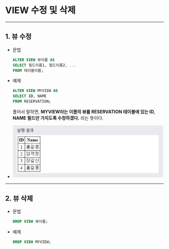 # VIEW 수정 및 삭제
***

## 1. 뷰 수정

* 문법
  ```SQL
  ALTER VIEW 뷰이름 AS
  SELECT 필드이름1, 필드이름2, ...
  FROM 테이블이름;
  ```

* 예제
  ```SQL
  ALTER VIEW MYVIEW AS
  SELECT ID, NAME
  FROM RESERVATION;
  ```
  풀어서 말하면, **MYVIEW라는 이름의 뷰를 RESERVATION 테이블에 있는 ID, NAME 필드만 가지도록 수정하겠다.** 라는 뜻이다.

* <img src="../../images/8_03.PNG" width="600"/>
***

## 2. 뷰 삭제

* 문법
  ```SQL
  DROP VIEW 뷰이름;
  ```

* 예제
  ```SQL
  DROP VIEW MYVIEW;
  ```

